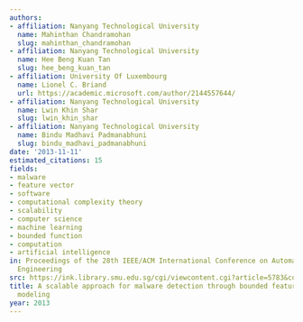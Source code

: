 ```yaml
---
authors:
- affiliation: Nanyang Technological University
  name: Mahinthan Chandramohan
  slug: mahinthan_chandramohan
- affiliation: Nanyang Technological University
  name: Hee Beng Kuan Tan
  slug: hee_beng_kuan_tan
- affiliation: University Of Luxembourg
  name: Lionel C. Briand
  url: https://academic.microsoft.com/author/2144557644/
- affiliation: Nanyang Technological University
  name: Lwin Khin Shar
  slug: lwin_khin_shar
- affiliation: Nanyang Technological University
  name: Bindu Madhavi Padmanabhuni
  slug: bindu_madhavi_padmanabhuni
date: '2013-11-11'
estimated_citations: 15
fields:
- malware
- feature vector
- software
- computational complexity theory
- scalability
- computer science
- machine learning
- bounded function
- computation
- artificial intelligence
in: Proceedings of the 28th IEEE/ACM International Conference on Automated Software
  Engineering
src: https://ink.library.smu.edu.sg/cgi/viewcontent.cgi?article=5783&context=sis_research
title: A scalable approach for malware detection through bounded feature space behavior
  modeling
year: 2013
---
```

